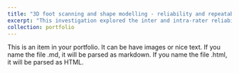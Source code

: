 ```yaml
---
title: "3D foot scanning and shape modelling - reliability and repeatability"
excerpt: "This investigation explored the inter and intra-rater reliability of repeated foot scans and subsequently constructed statistical shape models<br/><img src='/images/foot_ssm_rel_cover.png' width="300">"
collection: portfolio
---
```


This is an item in your portfolio. It can be have images or nice text. If you name the file .md, it will be parsed as markdown. If you name the file .html, it will be parsed as HTML. 
